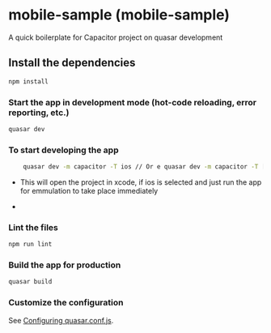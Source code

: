 # mobile-sample (mobile-sample)

A quick boilerplate for Capacitor project on quasar development 

## Install the dependencies
```bash
npm install
```

### Start the app in development mode (hot-code reloading, error reporting, etc.)
```bash
quasar dev
```

### To start developing the app 

```bash
    quasar dev -m capacitor -T ios // Or e quasar dev -m capacitor -T [ios | android ]
```

- This will open the project in xcode, if ios is selected and just run the app for emmulation to take place immediately 

- 

### Lint the files
```bash
npm run lint
```

### Build the app for production
```bash
quasar build
```

### Customize the configuration
See [Configuring quasar.conf.js](https://quasar.dev/quasar-cli/quasar-conf-js).
